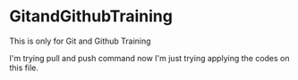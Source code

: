 # GitandGithubTraining
This is only for Git and Github Training

I'm trying pull and push command now
I'm just trying applying the codes on this file.

